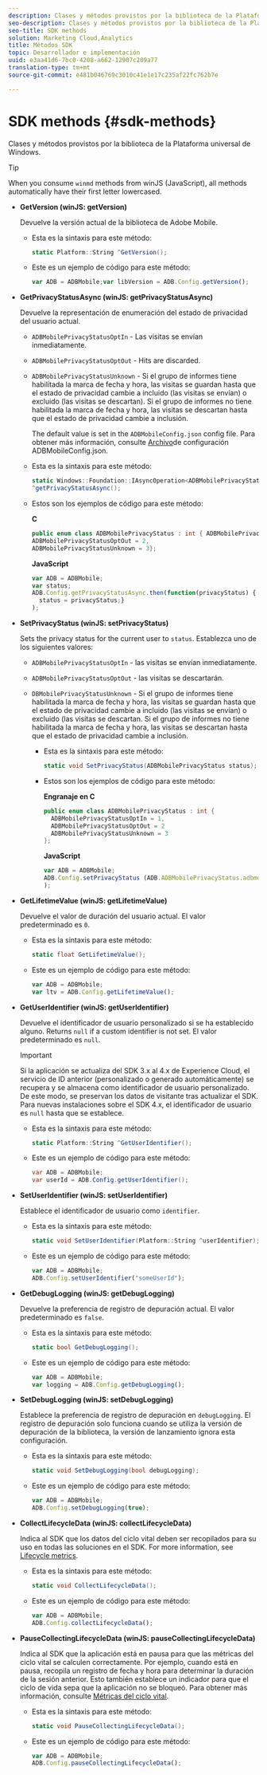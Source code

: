 ```yaml
---
description: Clases y métodos provistos por la biblioteca de la Plataforma universal de Windows.
seo-description: Clases y métodos provistos por la biblioteca de la Plataforma universal de Windows.
seo-title: SDK methods
solution: Marketing Cloud,Analytics
title: Métodos SDK
topic: Desarrollador e implementación
uuid: e3aa41d6-7bc0-4208-a662-12907c209a77
translation-type: tm+mt
source-git-commit: e481b046769c3010c41e1e17c235af22fc762b7e

---
```



# SDK methods {#sdk-methods}

Clases y métodos provistos por la biblioteca de la Plataforma universal de Windows.

>[!TIP]
>
>When you consume `winmd` methods from winJS (JavaScript), all methods automatically have their first letter lowercased.

* **GetVersion (winJS: getVersion)**

   Devuelve la versión actual de la biblioteca de Adobe Mobile.

   * Esta es la sintaxis para este método:

      ```csharp
      static Platform::String ^GetVersion();
      ```

   * Este es un ejemplo de código para este método:

      ```js
      var ADB = ADBMobile;var libVersion = ADB.Config.getVersion();
      ```

* **GetPrivacyStatusAsync (winJS: getPrivacyStatusAsync)**

   Devuelve la representación de enumeración del estado de privacidad del usuario actual.

   * `ADBMobilePrivacyStatusOptIn` - Las visitas se envían inmediatamente.
   * `ADBMobilePrivacyStatusOptOut` - Hits are discarded.
   * `ADBMobilePrivacyStatusUnknown` - Si el grupo de informes tiene habilitada la marca de fecha y hora, las visitas se guardan hasta que el estado de privacidad cambie a incluido (las visitas se envían) o excluido (las visitas se descartan). Si el grupo de informes no tiene habilitada la marca de fecha y hora, las visitas se descartan hasta que el estado de privacidad cambie a inclusión.

      The default value is set in the `ADBMobileConfig.json` config file. Para obtener más información, consulte [Archivo](/help/universal-windows/c-configuration/c.json.md)de configuración ADBMobileConfig.json.

   * Esta es la sintaxis para este método:

      ```csharp
      static Windows::Foundation::IAsyncOperation<ADBMobilePrivacyStatus>
      ^getPrivacyStatusAsync();
      ```

   * Estos son los ejemplos de código para este método:

      **C**

      ```csharp
      public enum class ADBMobilePrivacyStatus : int { ADBMobilePrivacyStatusOptIn = 1, 
      ADBMobilePrivacyStatusOptOut = 2, 
      ADBMobilePrivacyStatusUnknown = 3};
      ```

      **JavaScript**

      ```javascript
      var ADB = ADBMobile;
      var status;
      ADB.Config.getPrivacyStatusAsync.then(function(privacyStatus) {
        status = privacyStatus;}
      );
      ```

* **SetPrivacyStatus (winJS: setPrivacyStatus)**

   Sets the privacy status for the current user to `status`. Establezca uno de los siguientes valores:
   * `ADBMobilePrivacyStatusOptIn` - las visitas se envían inmediatamente.
   * `ADBMobilePrivacyStatusOptOut` - las visitas se descartarán.
   * `DBMobilePrivacyStatusUnknown` - Si el grupo de informes tiene habilitada la marca de fecha y hora, las visitas se guardan hasta que el estado de privacidad cambie a incluido (las visitas se envían) o excluido (las visitas se descartan. Si el grupo de informes no tiene habilitada la marca de fecha y hora, las visitas se descartan hasta que el estado de privacidad cambie a inclusión.

      * Esta es la sintaxis para este método:

         ```csharp
         static void SetPrivacyStatus(ADBMobilePrivacyStatus status);
         ```

      * Estos son los ejemplos de código para este método:

         **Engranaje en C**

         ```csharp
         public enum class ADBMobilePrivacyStatus : int { 
           ADBMobilePrivacyStatusOptIn = 1, 
           ADBMobilePrivacyStatusOptOut = 2
           ADBMobilePrivacyStatusUnknown = 3
         };
         ```

         **JavaScript**

         ```js
         var ADB = ADBMobile;
         ADB.Config.setPrivacyStatus (ADB.ADBMobilePrivacyStatus.adbmobilePrivacyStatusOptIn
         );
         ```

* **GetLifetimeValue (winJS: getLifetimeValue)**

   Devuelve el valor de duración del usuario actual. El valor predeterminado es `0`.

   * Esta es la sintaxis para este método:

      ```csharp
      static float GetLifetimeValue(); 
      ```

   * Este es un ejemplo de código para este método:

      ```js
      var ADB = ADBMobile;
      var ltv = ADB.Config.getLifetimeValue();
      ```

* **GetUserIdentifier (winJS: getUserIdentifier)**

   Devuelve el identificador de usuario personalizado si se ha establecido alguno. Returns `null` if a custom identifier is not set.
El valor predeterminado es `null`.

   >[!IMPORTANT]
   >
   >Si la aplicación se actualiza del SDK 3.x al 4.x de Experience Cloud, el servicio de ID anterior (personalizado o generado automáticamente) se recupera y se almacena como identificador de usuario personalizado. De este modo, se preservan los datos de visitante tras actualizar el SDK. Para nuevas instalaciones sobre el SDK 4.x, el identificador de usuario es `null` hasta que se establece.

   * Esta es la sintaxis para este método:

      ```csharp
      static Platform::String ^GetUserIdentifier(); 
      ```

   * Este es un ejemplo de código para este método:

      ```csharp
      var ADB = ADBMobile;
      var userId = ADB.Config.getUserIdentifier(); 
      ```

* **SetUserIdentifier (winJS: setUserIdentifier)**

   Establece el identificador de usuario como `identifier`.

   * Esta es la sintaxis para este método:

      ```csharp
      static void SetUserIdentifier(Platform::String ^userIdentifier); 
      ```

   * Este es un ejemplo de código para este método:

      ```javascript
      var ADB = ADBMobile;
      ADB.Config.setUserIdentifier("someUserId");
      ```

* **GetDebugLogging (winJS: getDebugLogging)**

   Devuelve la preferencia de registro de depuración actual. El valor predeterminado es `false`.

   * Esta es la sintaxis para este método:

      ```csharp
      static bool GetDebugLogging();
      ```

   * Este es un ejemplo de código para este método:

      ```javascript
      var ADB = ADBMobile;
      var logging = ADB.Config.getDebugLogging();
      ```

* **SetDebugLogging (winJS: setDebugLogging)**

   Establece la preferencia de registro de depuración en `debugLogging`. El registro de depuración solo funciona cuando se utiliza la versión de depuración de la biblioteca, la versión de lanzamiento ignora esta configuración.

   * Esta es la sintaxis para este método:

      ```csharp
      static void SetDebugLogging(bool debugLogging);
      ```

   * Este es un ejemplo de código para este método:

      ```js
      var ADB = ADBMobile;
      ADB.Config.setDebugLogging(true);
      ```

* **CollectLifecycleData (winJS: collectLifecycleData)**

   Indica al SDK que los datos del ciclo vital deben ser recopilados para su uso en todas las soluciones en el SDK. For more information, see  [Lifecycle metrics](/help/universal-windows/metrics.md).

   * Esta es la sintaxis para este método:

      ```csharp
      static void CollectLifecycleData();
      ```

   * Este es un ejemplo de código para este método:

      ```js
      var ADB = ADBMobile;
      ADB.Config.collectLifecycleData();
      ```

* **PauseCollecting&#x200B;LifecycleData (winJS: pauseCollecting&#x200B;LifecycleData)**

   Indica al SDK que la aplicación está en pausa para que las métricas del ciclo vital se calculen correctamente. Por ejemplo, cuando está en pausa, recopila un registro de fecha y hora para determinar la duración de la sesión anterior. Esto también establece un indicador para que el ciclo de vida sepa que la aplicación no se bloqueó. Para obtener más información, consulte [Métricas del ciclo vital](/help/universal-windows/metrics.md).

   * Esta es la sintaxis para este método:

      ```csharp
      static void PauseCollectingLifecycleData();
      ```

   * Este es un ejemplo de código para este método:

      ```js
      var ADB = ADBMobile;
      ADB.Config.pauseCollectingLifecycleData(); 
      ```
